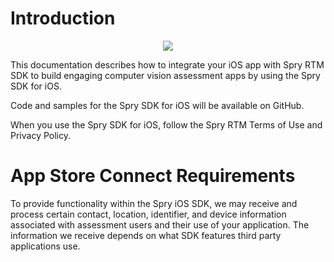 # Introduction

<p align="center">
<img src="https://developer.apple.com/assets/elements/icons/sdk-16/sdk-16-128x128_2x.png" />
</p>


This documentation describes how to integrate your iOS app with Spry RTM SDK to build engaging computer vision assessment apps by using the Spry SDK for iOS. 

Code and samples for the Spry SDK for iOS will be available on GitHub.

When you use the Spry SDK for iOS, follow the Spry RTM Terms of Use and Privacy Policy.


# App Store Connect Requirements

To provide functionality within the Spry iOS SDK, we may receive and process certain contact, location, identifier, and device information associated with assessment users and their use of your application. The information we receive depends on what SDK features third party applications use. 